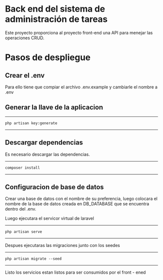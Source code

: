 # Back end del sistema de administración de tareas

Este proyecto proporciona al proyecto front-end una API para menejar las operaciones CRUD.

# Pasos de despliegue

## Crear el .env

Para ello tiene que compiar el archivo .env.example y cambiarle el nombre a .env

## Generar la llave de la aplicacion

----
    php artisan key:generate
----

## Descargar dependencias

Es necesario descargar las dependencias.

----
    composer install
----

## Configuracion de base de datos

Crear una base de datos con el nombre de su preferencia, luego colocara el nombre de la base de datos creada en DB_DATABASE que se encuentra dentro del .env.

Luego ejecutara el servicor virtual de laravel

-----
    php artisan serve
-----

Despues ejecutaras las migraciones junto con los seedes

----
    php artisan migrate --seed
----

Listo los servicios estan listos para ser consumidos por el front - ened
